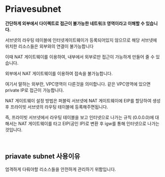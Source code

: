 # Priavesubnet

**간단하게 외부에서 다이렉트로 접근이 불가능한 네트워크 영역이라고 이해할 수 있습니다.**

서브넷의 라우팅 테이블에 인터넷게이트웨이가 등록되어있지 않으므로 해당 서브넷에 위치한 리소스들은 외부와의 연결이 불가능합니다

이때 NAT 게이트웨이를 이용하여, 내부에서 외부로만 접근이 가능하게 만들어 줄 수 있습니다.

외부에서 NAT 게이트웨이를 이용하여 접속을 불가능합니다.

여기서 말하는 외부란, VPC영역이 다른것을 의미합니다. 같은 VPC영역에 있으면 private IP로 접근이 가능합니다.

NAT 게이트웨이 설정 방법은 퍼블릭 서브넷에 NAT 게이트웨이에 EIP를 할당하여 생성 후 프라이빗 서브넷의 라우팅 테이블에 등록해주면됩니다.

즉, 프라이빗 서브넷에서 라우팅 테이블을 보고 인터넷으로 나가는 규칙 (0.0.0.0)에 대해서는 NAT 게이트웨이를 타고 EIP(공인 IP)로 변환 후 igw를 통해 인터넷으로 나가는것입니다.

<br>

## priavate subnet 사용이유

 엄격하게 다뤄야할 리소스들을 안전하게 관리하기 위함입니다.